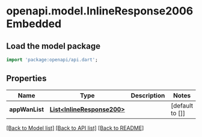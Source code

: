# openapi.model.InlineResponse2006Embedded

## Load the model package
```dart
import 'package:openapi/api.dart';
```

## Properties
Name | Type | Description | Notes
------------ | ------------- | ------------- | -------------
**appWanList** | [**List&lt;InlineResponse200&gt;**](InlineResponse200.md) |  | [default to []]

[[Back to Model list]](../README.md#documentation-for-models) [[Back to API list]](../README.md#documentation-for-api-endpoints) [[Back to README]](../README.md)


